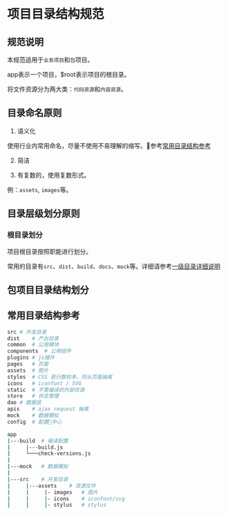 # 项目目录结构规范

## 规范说明

本规范适用于`业务项目`和`包`项目。

app表示一个项目，$root表示项目的根目录。

将文件资源分为两大类：`代码资源`和`内容资源`。

## 目录命名原则

1. 语义化

使用行业内常用命名，尽量不使用不易理解的缩写。参考[常用目录结构参考](#常用目录结构参考)

2. 简洁

3. 有复数的，使用复数形式。

例：`assets`, `images`等。

## 目录层级划分原则

### 根目录划分

项目根目录按照职能进行划分。

常用的目录有`src`、`dist`、`build`、`docs`、`mock`等。详细请参考[一级目录详细说明]()

## 包项目目录结构划分


## 常用目录结构参考

```bash
src	# 开发目录
dist	# 产出目录
common	# 公用模块
components	# 公用组件
plugins # js插件
pages	# 页面
assets	# 图片
styles	# CSS 若行数较多，则从页面抽离
icons	# iconfont / SVG
static	# 不需编译的外部资源
store	# 状态管理
dao	# 数据层
apis	# ajax request 抽离
mock	# 数据模拟
config	# 配置中心

app
|---build  # 编译配置
|     |---build.js
|     └───check-versions.js
|
|---mock   # 数据模拟
|
|---src    # 开发目录
|     |---assets    # 资源文件
|     |     |- images   # 图片
|     |     |- icons    # iconfont/svg
|     |     |- stylus   # stylus
```